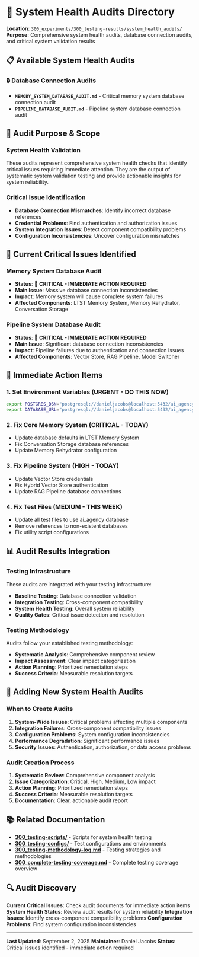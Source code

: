 # 🚨 System Health Audits Directory

**Location**: `300_experiments/300_testing-results/system_health_audits/`
**Purpose**: Comprehensive system health audits, database connection audits, and critical system validation results

## 📋 **Available System Health Audits**

### **🔒 Database Connection Audits**
- **`MEMORY_SYSTEM_DATABASE_AUDIT.md`** - Critical memory system database connection audit
- **`PIPELINE_DATABASE_AUDIT.md`** - Pipeline system database connection audit

## 🎯 **Audit Purpose & Scope**

### **System Health Validation**
These audits represent comprehensive system health checks that identify critical issues requiring immediate attention. They are the output of systematic system validation testing and provide actionable insights for system reliability.

### **Critical Issue Identification**
- **Database Connection Mismatches**: Identify incorrect database references
- **Credential Problems**: Find authentication and authorization issues
- **System Integration Issues**: Detect component compatibility problems
- **Configuration Inconsistencies**: Uncover configuration mismatches

## 🚨 **Current Critical Issues Identified**

### **Memory System Database Audit**
- **Status**: 🔴 **CRITICAL - IMMEDIATE ACTION REQUIRED**
- **Main Issue**: Massive database connection inconsistencies
- **Impact**: Memory system will cause complete system failures
- **Affected Components**: LTST Memory System, Memory Rehydrator, Conversation Storage

### **Pipeline System Database Audit**
- **Status**: 🔴 **CRITICAL - IMMEDIATE ACTION REQUIRED**
- **Main Issue**: Significant database connection inconsistencies
- **Impact**: Pipeline failures due to authentication and connection issues
- **Affected Components**: Vector Store, RAG Pipeline, Model Switcher

## 🔧 **Immediate Action Items**

### **1. Set Environment Variables (URGENT - DO THIS NOW)**
```bash
export POSTGRES_DSN="postgresql://danieljacobs@localhost:5432/ai_agency"
export DATABASE_URL="postgresql://danieljacobs@localhost:5432/ai_agency"
```

### **2. Fix Core Memory System (CRITICAL - TODAY)**
- Update database defaults in LTST Memory System
- Fix Conversation Storage database references
- Update Memory Rehydrator configuration

### **3. Fix Pipeline System (HIGH - TODAY)**
- Update Vector Store credentials
- Fix Hybrid Vector Store authentication
- Update RAG Pipeline database connections

### **4. Fix Test Files (MEDIUM - THIS WEEK)**
- Update all test files to use ai_agency database
- Remove references to non-existent databases
- Fix utility script configurations

## 📊 **Audit Results Integration**

### **Testing Infrastructure**
These audits are integrated with your testing infrastructure:
- **Baseline Testing**: Database connection validation
- **Integration Testing**: Cross-component compatibility
- **System Health Testing**: Overall system reliability
- **Quality Gates**: Critical issue detection and resolution

### **Testing Methodology**
Audits follow your established testing methodology:
- **Systematic Analysis**: Comprehensive component review
- **Impact Assessment**: Clear impact categorization
- **Action Planning**: Prioritized remediation steps
- **Success Criteria**: Measurable resolution targets

## 🚀 **Adding New System Health Audits**

### **When to Create Audits**
1. **System-Wide Issues**: Critical problems affecting multiple components
2. **Integration Failures**: Cross-component compatibility issues
3. **Configuration Problems**: System configuration inconsistencies
4. **Performance Degradation**: Significant performance issues
5. **Security Issues**: Authentication, authorization, or data access problems

### **Audit Creation Process**
1. **Systematic Review**: Comprehensive component analysis
2. **Issue Categorization**: Critical, High, Medium, Low impact
3. **Action Planning**: Prioritized remediation steps
4. **Success Criteria**: Measurable resolution targets
5. **Documentation**: Clear, actionable audit report

## 📚 **Related Documentation**

- **[300_testing-scripts/](../../300_testing-scripts/)** - Scripts for system health testing
- **[300_testing-configs/](../../300_testing-configs/)** - Test configurations and environments
- **[300_testing-methodology-log.md](../../300_testing-methodology-log.md)** - Testing strategies and methodologies
- **[300_complete-testing-coverage.md](../../300_complete-testing-coverage.md)** - Complete testing coverage overview

## 🔍 **Audit Discovery**

**Current Critical Issues**: Check audit documents for immediate action items
**System Health Status**: Review audit results for system reliability
**Integration Issues**: Identify cross-component compatibility problems
**Configuration Problems**: Find system configuration inconsistencies

---

**Last Updated**: September 2, 2025
**Maintainer**: Daniel Jacobs
**Status**: Critical issues identified - immediate action required
